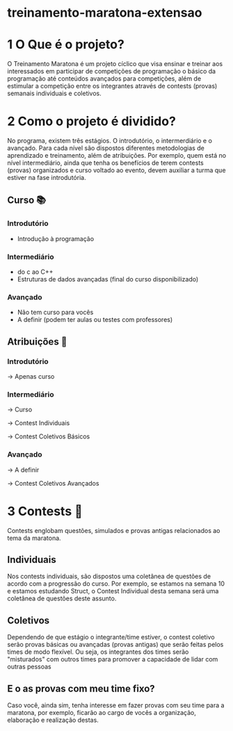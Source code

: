 # treinamento-maratona-extensao
# 1  O Que é o projeto?
O Treinamento Maratona é um projeto cíclico que visa ensinar e treinar aos interessados em participar de competições de programação o básico da programação até conteúdos avançados para competições, além de estimular a competição entre os integrantes através de contests (provas) semanais individuais e coletivos.


# 2 Como o projeto é dividido? 
No programa, existem três estágios. O introdutório, o intermerdiário e o avançado. Para cada nível são dispostos diferentes metodologias de aprendizado e treinamento, além de atribuições. Por exemplo, quem está no nível intermediário, ainda que tenha os benefícios de terem contests (provas) organizados e curso voltado ao evento, devem auxiliar a turma que estiver na fase introdutória. 

## Curso :books:
### Introdutório
- Introdução à programação

### Intermediário
- do c ao C++
- Estruturas de dados avançadas (final do curso disponibilizado)

### Avançado
- Não tem curso para vocês
- A definir (podem ter aulas ou testes com professores)

## Atribuições  :pushpin:
### Introdutório
-> Apenas curso

### Intermediário
-> Curso
<p>-> Contest Individuais 
<p>-> Contest Coletivos Básicos

### Avançado
-> A definir
<p>-> Contest Coletivos Avançados

# 3 Contests :bow:
Contests englobam questões, simulados e provas antigas relacionados ao tema da maratona. 

## Individuais
Nos contests individuais, são dispostos uma coletânea de questões de acordo com a progressão do curso. Por exemplo, se estamos na semana 10 e estamos estudando Struct, o Contest Individual desta semana será uma coletânea de questões deste assunto.

## Coletivos
Dependendo de que estágio o integrante/time estiver, o contest coletivo serão provas básicas ou avançadas (provas antigas) que serão feitas pelos times de modo flexível. Ou seja, os integrantes dos times serão "misturados" com outros times para promover a capacidade de lidar com outras pessoas

## E o as provas com meu time fixo?
Caso você, ainda sim, tenha interesse em fazer provas com seu time para a maratona, por exemplo, ficarão ao cargo de vocês a organização, elaboração e realização destas.

